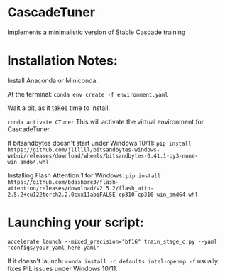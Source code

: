 # CascadeTuner
Implements a minimalistic version of Stable Cascade training

# Installation Notes:

Install Anaconda or Miniconda.

At the terminal:
`conda env create -f environment.yaml`

Wait a bit, as it takes time to install.

`conda activate CTuner`
This will activate the virtual environment for CascadeTuner.

If bitsandbytes doesn't start under Windows 10/11:
`pip install https://github.com/jllllll/bitsandbytes-windows-webui/releases/download/wheels/bitsandbytes-0.41.1-py3-none-win_amd64.whl`

Installing Flash Attention 1 for Windows:
`pip install https://github.com/bdashore3/flash-attention/releases/download/v2.5.2/flash_attn-2.5.2+cu122torch2.2.0cxx11abiFALSE-cp310-cp310-win_amd64.whl`

# Launching your script:
`accelerate launch --mixed_precision="bf16" train_stage_c.py --yaml "configs/your_yaml_here.yaml"`

If it doesn't launch:
`conda install -c defaults intel-openmp -f` usually fixes PIL issues under Windows 10/11.